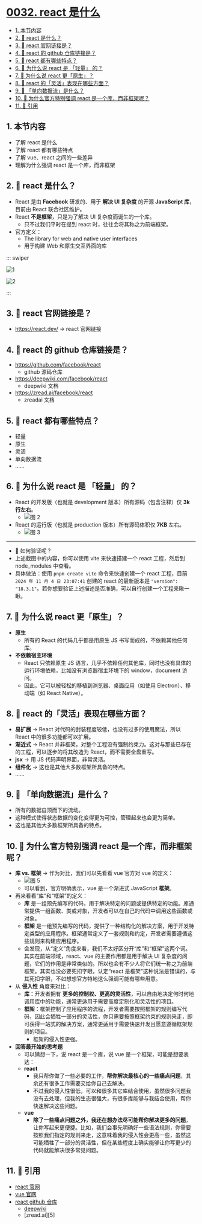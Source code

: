 # [0032. react 是什么](https://github.com/tnotesjs/TNotes.react/tree/main/notes/0032.%20react%20%E6%98%AF%E4%BB%80%E4%B9%88)

<!-- region:toc -->

- [1. 本节内容](#1-本节内容)
- [2. 🤔 react 是什么？](#2--react-是什么)
- [3. 🤔 react 官网链接是？](#3--react-官网链接是)
- [4. 🤔 react 的 github 仓库链接是？](#4--react-的-github-仓库链接是)
- [5. 🤔 react 都有哪些特点？](#5--react-都有哪些特点)
- [6. 🤔 为什么说 react 是 「轻量」 的？](#6--为什么说-react-是-轻量-的)
- [7. 🤔 为什么说 react 更「原生」？](#7--为什么说-react-更原生)
- [8. 🤔 react 的「灵活」表现在哪些方面？](#8--react-的灵活表现在哪些方面)
- [9. 🤔 「单向数据流」是什么？](#9--单向数据流是什么)
- [10. 🤔 为什么官方特别强调 react 是一个库，而非框架呢？](#10--为什么官方特别强调-react-是一个库而非框架呢)
- [11. 🔗 引用](#11--引用)

<!-- endregion:toc -->

## 1. 本节内容

- 了解 react 是什么
- 了解 react 都有哪些特点
- 了解 vue、react 之间的一些差异
- 理解为什么强调 react 是一个库，而非框架

## 2. 🤔 react 是什么？

- React 是由 **Facebook** 研发的、用于 **解决 UI 复杂度** 的开源 **JavaScript 库**，目前由 React 联合社区维护。
- React **不是框架**，只是为了解决 UI 复杂度而诞生的一个库。
  - 只不过我们平时在提到 react 时，往往会将其称之为前端框架。
- 官方定义：
  - The library for web and native user interfaces
  - 用于构建 Web 和原生交互界面的库

::: swiper

![1](https://cdn.jsdelivr.net/gh/tnotesjs/imgs@main/2025-06-23-21-29-52.png)

![2](https://cdn.jsdelivr.net/gh/tnotesjs/imgs@main/2025-06-23-21-30-01.png)

:::

## 3. 🤔 react 官网链接是？

- https://react.dev/ -> react 官网链接

## 4. 🤔 react 的 github 仓库链接是？

- https://github.com/facebook/react
  - github 源码仓库
- https://deepwiki.com/facebook/react
  - deepwiki 文档
- https://zread.ai/facebook/react
  - zreadai 文档

## 5. 🤔 react 都有哪些特点？

- 轻量
- 原生
- 灵活
- 单向数据流
- ……

## 6. 🤔 为什么说 react 是 「轻量」 的？

- React 的开发版（也就是 development 版本）所有源码（包含注释）仅 **3k 行左右**。
  - ![图 2](https://cdn.jsdelivr.net/gh/tnotesjs/imgs@main/2025-06-23-21-35-36.png)
- React 的运行版（也就是 production 版本）所有源码体积仅 **7KB** 左右。
  - ![图 3](https://cdn.jsdelivr.net/gh/tnotesjs/imgs@main/2025-06-23-21-35-52.png)

---

- 🤔 如何验证呢？
- 上述截图中的内容，你可以使用 vite 来快速搭建一个 react 工程，然后到 node_modules 中查看。
- 具体做法：使用 `pnpm create vite` 命令来快速创建一个 react 工程，目前 `2024 年 11 月 4 日 23:07:41` 创建的 react 的最新版本是 `"version": "18.3.1"`。若你想要验证上述描述是否准确，可以自行创建一个工程来瞅一瞅。

## 7. 🤔 为什么说 react 更「原生」？

- **原生**
  - 所有的 React 的代码几乎都是用原生 JS 书写而成的，不依赖其他任何库。
- **不依赖宿主环境**
  - React 只依赖原生 JS 语言，几乎不依赖任何其他库，同时也没有具体的运行环境依赖，比如没有浏览器宿主环境下的 window，document 访问。
  - 因此，它可以被轻松的移植到浏览器、桌面应用（如使用 Electron）、移动端（如 React Native）。

## 8. 🤔 react 的「灵活」表现在哪些方面？

- **易扩展** -> React 对代码的封装程度较低，也没有过多的使用魔法，所以 React 中的很多功能都可以扩展。
- **渐近式** -> React 并非框架，对整个工程没有强制约束力。这对与那些已存在的工程，可以逐步的将其改造为 React，而不需要全盘重写。
- **jsx** -> 用 JS 代码声明界面，非常灵活。
- **组件化** -> 这也是其他大多数框架所具备的特点。
- ……

## 9. 🤔 「单向数据流」是什么？

- 所有的数据自顶而下的流动。
- 这种模式使得状态数据的变化变得更为可控，管理起来也会更为简单。
- 这也是其他大多数框架所具备的特点。

## 10. 🤔 为什么官方特别强调 react 是一个库，而非框架呢？

- **库 vs. 框架** -> 作为对比，我们可以先看看 vue 官方对 vue 的定义：
  - ![图 5](https://cdn.jsdelivr.net/gh/tnotesjs/imgs@main/2025-06-23-21-38-41.png)
  - 可以看到，官方明确表示，vue 是一个渐进式 JavaScript **框架**。
- 再来看看“库”和“框架”的定义：
  - **库** 是一组预先编写的代码，用于解决特定的问题或提供特定的功能。库通常提供一组函数、类或对象，开发者可以在自己的代码中调用这些函数或对象。
  - **框架** 是一组预先编写的代码，提供了一种结构化的解决方案，用于开发特定类型的应用程序。框架通常定义了一套规则和约定，开发者需要遵循这些规则来构建应用程序。
  - 会发现，从“定义”角度来看，我们不太好区分开“库”和“框架”这两个词。其实在前端领域，react、vue 的主要作用都是用于解决 UI 复杂度的问题，它们的作用是非常类似的。所以也会有不少人将它们统一称之为前端框架。其实也没必要死扣字眼，认定“react 是框架”这种说法是错误的，与其死扣字眼，不如想想官方特地这么强调可能有哪些用意。
- 从 **侵入性** 角度来对比：
  - **库**：开发者拥有 **更多的控制权、更高的灵活性**，可以自由地决定何时何地调用库中的功能，通常更适用于需要高度定制化和灵活性的项目。
  - **框架**：框架控制了应用程序的流程，开发者需要按照框架的规则编写代码，因此会牺牲一部分的灵活性，你只需要按照框架约束的规则来走，即可获得一站式的解决方案，通常更适用于需要快速开发且愿意遵循框架规则的项目。
    - 框架的侵入性更强。
- **回答最开始的思考题**
  - 可以猜想一下，说 react 是一个库，说 vue 是一个框架，可能是想要表达：
  - **react**
    - 我只帮你做了一些必要的工作，**帮你解决最核心的一些痛点问题**，其余还有很多工作需要交给你自己去解决。
    - 不过我的侵入性很低，可以和很多其它库结合使用，虽然很多问题我没有去处理，但我的生态很强大，有很多库能够与我结合使用，帮你快速解决这些问题。
  - **vue**
    - **除了一些痛点问题之外，我还在想办法尽可能帮你解决更多的问题**，让你写起来更便捷。比如，我们会事先明确好一些语法规则，你需要按照我们指定的规则来走，这意味着我的侵入性会更高一些，虽然这可能牺牲了一部分的灵活性，但在某些程度上确实能够让你写更少的代码就能解决很多常见问题。

## 11. 🔗 引用

- [react 官网][1]
- [vue 官网][3]
- [react github 仓库][2]
  - [deepwiki][4]
  - [zread.ai][5]

[1]: https://react.dev/
[2]: https://github.com/facebook/react
[3]: https://cn.vuejs.org/
[4]: https://deepwiki.com/facebook/react
[4]: https://zread.ai/facebook/react
